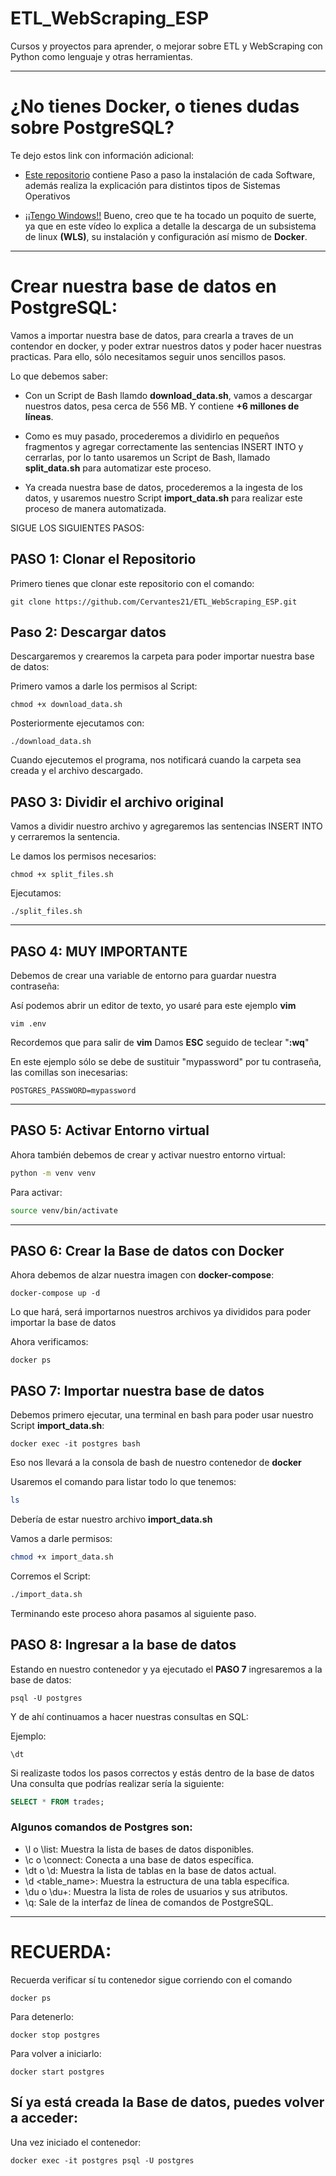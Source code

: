 # **ETL_WebScraping_ESP**
Cursos y proyectos para aprender, o mejorar sobre ETL y WebScraping con Python como lenguaje y otras herramientas.

---
# **¿No tienes Docker, o tienes dudas sobre PostgreSQL?**

Te dejo estos link con información adicional:

- [Este repositorio](https://github.com/ddasilva64/ETLPPT23001esp/blob/master/extraccion-de-datos.md) contiene Paso a paso la instalación de cada Software, además realiza la explicación para distintos tipos de Sistemas Operativos

- [¡¡Tengo Windows!!](https://www.youtube.com/watch?v=ZO4KWQfUBBc&pp=ygUKZG9ja2VyIHdzbA%3D%3D) Bueno, creo que te ha tocado un poquito de suerte, ya que en este vídeo lo explica a detalle la descarga de un subsistema de linux **(WLS)**, su instalación y configuración así mismo de **Docker**. 

---

# Crear nuestra base de datos en PostgreSQL:

Vamos a importar nuestra base de datos, para crearla a traves de un contendor en docker, y poder extrar nuestros datos y poder hacer nuestras practicas. Para ello, sólo necesitamos seguir unos sencillos pasos.

Lo que debemos saber:
- Con un Script de Bash llamdo **download_data.sh**, vamos a descargar nuestros datos, pesa cerca de 556 MB. Y contiene **+6 millones de líneas**.
- Como es muy pasado, procederemos a dividirlo en pequeños fragmentos y agregar correctamente las sentencias INSERT INTO y cerrarlas, por lo tanto usaremos un Script de Bash, llamado **split_data.sh** para automatizar este proceso.

- Ya creada nuestra base de datos, procederemos a la ingesta de los datos, y usaremos nuestro Script **import_data.sh** para realizar este proceso de manera automatizada.

SIGUE LOS SIGUIENTES PASOS:
## **PASO 1: Clonar el Repositorio** 

Primero tienes que clonar este repositorio con el comando:

```
git clone https://github.com/Cervantes21/ETL_WebScraping_ESP.git
```

## **Paso 2: Descargar datos**

Descargaremos y crearemos la carpeta para poder importar nuestra base de datos:

Primero vamos a darle los permisos al Script:

```
chmod +x download_data.sh
```

Posteriormente ejecutamos con:

```
./download_data.sh
```
Cuando ejecutemos el programa, nos notificará cuando la carpeta sea creada y el archivo descargado.

## **PASO 3: Dividir el archivo original**

Vamos a dividir nuestro archivo y agregaremos las sentencias INSERT INTO y cerraremos la sentencia.

Le damos los permisos necesarios:

```
chmod +x split_files.sh
```

Ejecutamos:

```
./split_files.sh
```

---
## **PASO 4: MUY IMPORTANTE**
Debemos de crear una variable de entorno para guardar nuestra contraseña:

Así podemos abrir un editor de texto, yo usaré para este ejemplo **vim**

```
vim .env
```
Recordemos que para salir de **vim** Damos **ESC** seguido de teclear "**:wq**"

En este ejemplo sólo se debe de sustituir "mypassword" por tu contraseña, las comillas son inecesarias:

```
POSTGRES_PASSWORD=mypassword
```
---

## **PASO 5: Activar Entorno virtual**
Ahora también debemos de crear y activar nuestro entorno virtual:

```bash
python -m venv venv
```

Para activar:
```bash
source venv/bin/activate
```

---

## **PASO 6: Crear la Base de datos con Docker**

Ahora debemos de alzar nuestra imagen con **docker-compose**:

```
docker-compose up -d
```
Lo que hará, será importarnos nuestros archivos ya divididos para poder importar la base de datos

Ahora verificamos:
```
docker ps
```

## **PASO 7: Importar nuestra base de datos**

Debemos primero ejecutar, una terminal en bash para poder usar nuestro Script **import_data.sh**:

```
docker exec -it postgres bash

```
Eso nos llevará a la consola de bash de nuestro contenedor de **docker**

Usaremos el comando para listar todo lo que tenemos:
```bash
ls
```
Debería de estar nuestro archivo **import_data.sh**

Vamos a darle permisos:
```bash
chmod +x import_data.sh
```

Corremos el Script:
```bash
./import_data.sh
```
Terminando este proceso ahora pasamos al siguiente paso.

## **PASO 8: Ingresar a la base de datos**

Estando en nuestro contenedor y ya ejecutado el **PASO 7** ingresaremos a la base de datos:

```
psql -U postgres
```

Y de ahí continuamos a hacer nuestras consultas en SQL:

Ejemplo:

```
\dt
```

Si realizaste todos los pasos correctos y estás dentro de la base de datos
Una consulta que podrías realizar sería la siguiente:

```sql
SELECT * FROM trades;
```
### Algunos comandos de Postgres son:

- \l o \list: Muestra la lista de bases de datos disponibles.
- \c o \connect: Conecta a una base de datos específica.
- \dt o \d: Muestra la lista de tablas en la base de datos actual.
- \d <table_name>: Muestra la estructura de una tabla específica.
- \du o \du+: Muestra la lista de roles de usuarios y sus atributos.
- \q: Sale de la interfaz de línea de comandos de PostgreSQL.

---

# RECUERDA: 
Recuerda verificar sí tu contenedor sigue corriendo con el comando
```
docker ps
```

Para detenerlo:
```
docker stop postgres
```

Para volver a iniciarlo:
```
docker start postgres
```

## Sí ya está creada la Base de datos, puedes volver a acceder:

Una vez iniciado el contenedor:
```
docker exec -it postgres psql -U postgres
```

